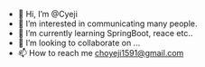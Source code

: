 - 👋 Hi, I’m @Cyeji
- 👀 I’m interested in communicating many people.
- 🌱 I’m currently learning SpringBoot, reace etc..
- 💞️ I’m looking to collaborate on ...
- 📫 How to reach me choyeji1591@gmail.com

<!---
Cyeji/Cyeji is a ✨ special ✨ repository because its `README.md` (this file) appears on your GitHub profile.
You can click the Preview link to take a look at your changes.
--->
